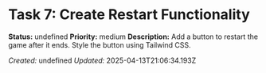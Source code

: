 # Task 7: Create Restart Functionality

**Status:** undefined
**Priority:** medium
**Description:**
Add a button to restart the game after it ends. Style the button using Tailwind CSS.

*Created:* undefined
*Updated:* 2025-04-13T21:06:34.193Z
